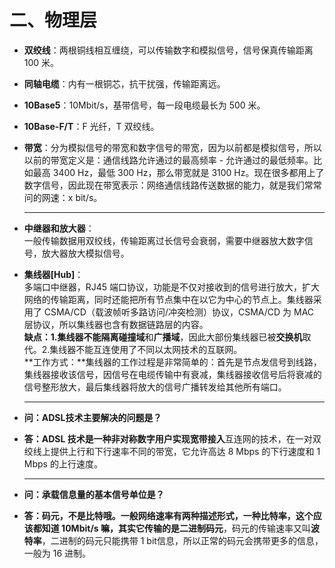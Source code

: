 # 二、物理层

* **双绞线**：两根铜线相互缠绕，可以传输数字和模拟信号，信号保真传输距离 100 米。

* **同轴电缆**：内有一根铜芯，抗干扰强，传输距离远。

* **10Base5**：10Mbit/s，基带信号，每一段电缆最长为 500 米。

* **10Base-F/T**：F 光纤，T 双绞线。

* **带宽**：分为模拟信号的带宽和数字信号的带宽，因为以前都是模拟信号，所以以前的带宽定义是：通信线路允许通过的最高频率 - 允许通过的最低频率。比如最高 3400 Hz，最低 300 Hz，那么带宽就是 3100 Hz。现在很多都用上了数字信号，因此现在带宽表示：网络通信线路传送数据的能力，就是我们常常问的网速：x bit/s。

  ****


* **中继器和放大器**：\
  一般传输数据用双绞线，传输距离过长信号会衰弱，需要中继器放大数字信号，放大器放大模拟信号。

* **集线器[Hub]**：\
  多端口中继器，RJ45 端口协议，功能是不仅对接收到的信号进行放大，扩大网络的传输距离，同时还能把所有节点集中在以它为中心的节点上。集线器采用了 CSMA/CD（载波帧听多路访问/冲突检测）协议，CSMA/CD 为 MAC 层协议，所以集线器也含有数据链路层的内容。\
  **缺点：**1.集线器不能隔离**碰撞域**和**广播域**，因此大部份集线器已被**交换机**取代。2.集线器不能互连使用了不同以太网技术的互联网。\
  **工作方式：**集线器的工作过程是非常简单的：首先是节点发信号到线路，集线器接收该信号，因信号在电缆传输中有衰减，集线器接收信号后将衰减的信号整形放大，最后集线器将放大的信号广播转发给其他所有端口。

  ****


* **问：ADSL技术主要解决的问题是？**

* **答：**ADSL 技术是一种非对称数字用户实现**宽带接入**互连网的技术，在一对双绞线上提供上行和下行速率不同的带宽，它允许高达 8 Mbps 的下行速度和 1 Mbps 的上行速度。

  ****

* **问：承载信息量的基本信号单位是？**

* **答：**码元，不是比特哦。一般网络速率有两种描述形式，一种比特率，这个应该都知道 10Mbit/s 嘛，其实它传输的是二进制**码元**，码元的传输速率又叫**波特率**，二进制的码元只能携带 1 bit信息，所以正常的码元会携带更多的信息，一般为 16 进制。


